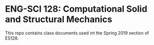 # ENG-SCI 128: Computational Solid and Structural Mechanics

This repo contains class documents used int the Spring 2019 section of ES128. 
